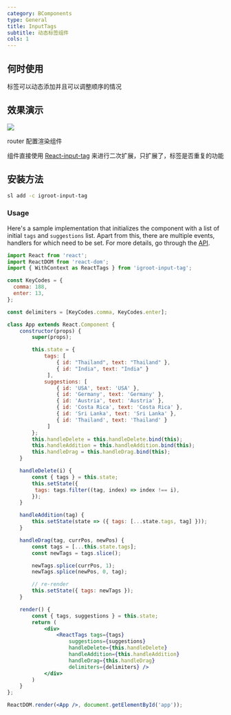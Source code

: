 ```yaml
---
category: BComponents
type: General
title: InputTags
subtitle: 动态标签组件
cols: 1
---
```



## 何时使用
标签可以动态添加并且可以调整顺序的情况

## 效果演示
![](http://jr.baishancloud.com:8090/download/attachments/32059938/igroot-input-tags.gif?version=1&modificationDate=1528976878717&api=v2)

router 配置渲染组件

组件直接使用 [React-input-tag](https://github.com/prakhar1989/react-tags) 来进行二次扩展，只扩展了，标签是否重复的功能


## 安装方法
```bash
sl add -c igroot-input-tag
```

### Usage

Here's a sample implementation that initializes the component with a list of initial `tags` and `suggestions` list. Apart from this, there are multiple events, handlers for which need to be set. For more details, go through the [API](#Options).


```jsx
import React from 'react';
import ReactDOM from 'react-dom';
import { WithContext as ReactTags } from 'igroot-input-tag';

const KeyCodes = {
  comma: 188,
  enter: 13,
};

const delimiters = [KeyCodes.comma, KeyCodes.enter];

class App extends React.Component {
    constructor(props) {
        super(props);

        this.state = {
            tags: [
                { id: "Thailand", text: "Thailand" },
                { id: "India", text: "India" }
             ],
            suggestions: [
                { id: 'USA', text: 'USA' },
                { id: 'Germany', text: 'Germany' },
                { id: 'Austria', text: 'Austria' },
                { id: 'Costa Rica', text: 'Costa Rica' },
                { id: 'Sri Lanka', text: 'Sri Lanka' },
                { id: 'Thailand', text: 'Thailand' }
             ]
        };
        this.handleDelete = this.handleDelete.bind(this);
        this.handleAddition = this.handleAddition.bind(this);
        this.handleDrag = this.handleDrag.bind(this);
    }

    handleDelete(i) {
        const { tags } = this.state;
        this.setState({
         tags: tags.filter((tag, index) => index !== i),
        });
    }

    handleAddition(tag) {
        this.setState(state => ({ tags: [...state.tags, tag] }));
    }

    handleDrag(tag, currPos, newPos) {
        const tags = [...this.state.tags];
        const newTags = tags.slice();

        newTags.splice(currPos, 1);
        newTags.splice(newPos, 0, tag);

        // re-render
        this.setState({ tags: newTags });
    }

    render() {
        const { tags, suggestions } = this.state;
        return (
            <div>
                <ReactTags tags={tags}
                    suggestions={suggestions}
                    handleDelete={this.handleDelete}
                    handleAddition={this.handleAddition}
                    handleDrag={this.handleDrag}
                    delimiters={delimiters} />
            </div>
        )
    }
};

ReactDOM.render(<App />, document.getElementById('app'));
```